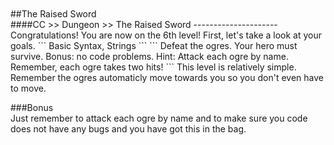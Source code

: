 <br>
<br>
##The Raised Sword
<br>
####CC >> Dungeon >> The Raised Sword
---------------------
Congratulations! You are now on the 6th level!
First, let's take a look at your goals.
``` 
Basic Syntax, Strings
```
```
Defeat the ogres.
Your hero must survive.
Bonus: no code problems.
Hint: Attack each ogre by name. Remember, each ogre takes two hits!
```
This level is relatively simple. Remember the ogres automaticly move
towards you so you don't even have to move.

###Bonus
<br>
Just remember to attack each ogre by name and to make sure you code
does not have any bugs and you have got this in the bag.
